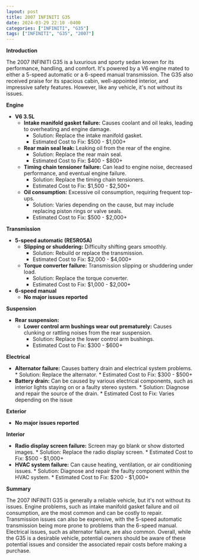 ```yaml
---
layout: post
title: 2007 INFINITI G35
date: 2024-03-29 22:10 -0400
categories: ["INFINITI", "G35"]
tags: ["INFINITI", "G35", "2007"]
---
```

**Introduction**

The 2007 INFINITI G35 is a luxurious and sporty sedan known for its performance, handling, and comfort. It's powered by a V6 engine mated to either a 5-speed automatic or a 6-speed manual transmission. The G35 also received praise for its spacious cabin, well-appointed interior, and impressive safety features. However, like any vehicle, it's not without its issues.

**Engine**

* **V6 3.5L**
    * **Intake manifold gasket failure:** Causes coolant and oil leaks, leading to overheating and engine damage.
        * Solution: Replace the intake manifold gasket.
        * Estimated Cost to Fix: $500 - $1,000+
    * **Rear main seal leak:** Leaking oil from the rear of the engine.
        * Solution: Replace the rear main seal.
        * Estimated Cost to Fix: $400 - $800+
    * **Timing chain tensioner failure:** Can lead to engine noise, decreased performance, and eventual engine failure.
        * Solution: Replace the timing chain tensioners.
        * Estimated Cost to Fix: $1,500 - $2,500+
    * **Oil consumption:** Excessive oil consumption, requiring frequent top-ups.
        * Solution: Varies depending on the cause, but may include replacing piston rings or valve seals.
        * Estimated Cost to Fix: $500 - $2,000+

**Transmission**

* **5-speed automatic (RE5R05A)**
    * **Slipping or shuddering:** Difficulty shifting gears smoothly.
        * Solution: Rebuild or replace the transmission.
        * Estimated Cost to Fix: $2,000 - $4,000+
    * **Torque converter failure:** Transmission slipping or shuddering under load.
        * Solution: Replace the torque converter.
        * Estimated Cost to Fix: $1,000 - $2,000+
* **6-speed manual**
    * **No major issues reported**

**Suspension**

* **Rear suspension:**
    * **Lower control arm bushings wear out prematurely:** Causes clunking or rattling noises from the rear suspension.
        * Solution: Replace the lower control arm bushings.
        * Estimated Cost to Fix: $300 - $600+

**Electrical**

* **Alternator failure:** Causes battery drain and electrical system problems.
        * Solution: Replace the alternator.
        * Estimated Cost to Fix: $300 - $500+
* **Battery drain:** Can be caused by various electrical components, such as interior lights staying on or a faulty stereo system.
        * Solution: Diagnose and repair the source of the drain.
        * Estimated Cost to Fix: Varies depending on the issue

**Exterior**

* **No major issues reported**

**Interior**

* **Radio display screen failure:** Screen may go blank or show distorted images.
        * Solution: Replace the radio display screen.
        * Estimated Cost to Fix: $500 - $1,000+
* **HVAC system failure:** Can cause heating, ventilation, or air conditioning issues.
        * Solution: Diagnose and repair the faulty component within the HVAC system.
        * Estimated Cost to Fix: $200 - $1,000+

**Summary**

The 2007 INFINITI G35 is generally a reliable vehicle, but it's not without its issues. Engine problems, such as intake manifold gasket failure and oil consumption, are the most common and can be costly to repair. Transmission issues can also be expensive, with the 5-speed automatic transmission being more prone to problems than the 6-speed manual. Electrical issues, such as alternator failure, are also common. Overall, while the G35 is a desirable vehicle, potential owners should be aware of these potential issues and consider the associated repair costs before making a purchase.
